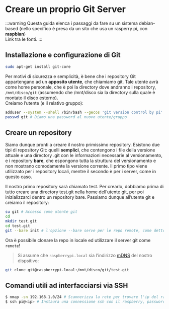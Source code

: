 # Creare un proprio Git Server
:::warning
Questa guida elenca i passaggi da fare su un sistema debian-based (nello specifico è presa da un sito che usa un rasperry pi, con **raspbian**)<br>
Link tra le fonti.
:::

## Installazione e configurazione di Git
```sh
sudo apt-get install git-core
```
Per motivi di sicurezza e semplicità, è bene che i repository Git appartengano ad un **apposito utente**, che chiamiamo git. Tale utente avrà come home personale, che è poi la directory dove andranno i repository, `/mnt/disco/git` (assumendo che /mnt/disco sia la directory sulla quale è montato il disco esterno).<br>
Creiamo l’utente (e il relativo gruppo):
```sh
adduser --system --shell /bin/bash --gecos 'git version control by pi' --group --home /mnt/disco/git git
passwd git # Diamo una password al nuovo utente/gruppo
```

## Creare un repository

Siamo dunque pronti a creare il nostro primissimo repository. Esistono due tipi di repository Git: quelli **semplici**, che contengono i file della versione attuale e una directory .git con le informazioni necessarie al versionamento, e i repository **bare**, che espongono tutta la struttura del versionamento e non mostrano comodamente la versione corrente. Il primo tipo viene utilizzato per i repository locali, mentre il secondo è per i server, come in questo caso.<br>

Il nostro primo repository sarà chiamato test. Per crearlo, dobbiamo prima di tutto creare una directory test.git nella home dell’utente git, per poi inizializzarci dentro un repository bare. Passiamo dunque all’utente git e creiamo il repository:
```sh
su git # Accesso come utente git
cd
mkdir test.git
cd test.git
git --bare init # l'opzione --bare serve per le repo remote, come detto sopra
```
Ora è possibile clonare la repo in locale ed utilizzare il server git come `remote`!
> Si assume che `raspberrypi.local` sia l’indirizzo [mDNS](https://en.wikipedia.org/wiki/Multicast_DNS) del nostro dispsitivo:
```sh
git clone git@raspberrypi.local:/mnt/disco/git/test.git
```

## Comandi utili ad interfacciarsi via SSH
```sh
$ nmap -sn 192.168.1.0/24 # Scannerizza la rete per trovare l'ip del raspberry pi
$ ssh pi@<ip> # Instaura una connessione ssh con il raspberry, password di default: raspberry
```
